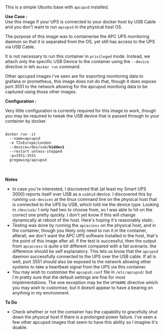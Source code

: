 This is a simple Ubuntu base with <code>apcupsd</code> installed.

<b>Use Case :</b><br>
Use this image if your UPS is connected to your docker host by USB Cable and you don't want to run <code>apcupsd</code> in the physical host OS.

The purpose of this image was to containerise the APC UPS monitoring daemon so that it is separated from the OS, yet still has access to the UPS via USB Cable.  

It is not necessary to run this container in <code>privileged</code> mode.  Instead, we attach only the specific USB Device to the container using the <code>--device</code> directive in teh <code>docker run</code> command.

Other apcupsd images i've seen are for exporting monitoring data to grafana or prometheus, this image does not do that, though it does expose port 3551 to the network allowing for the apcupsd monitorig data to be captured using those other images.


<b>Configuration :</b>

Very little configuration is currently required for this image to work, though you may be required to tweak the USB device that is passed through to your container by docker.

<code>
docker run -it 
  --name=apcupsd 
  -e TZ=Europe/London 
  --device=/dev/usb/<b>hiddev1</b>
  --restart unless-stopped
  -p=3551:3551
  gregewing/apcupsd
</code>
<br>
<br>

<b>Notes</b><br>
<ul type="disc">
<li>In case you're interested, I discovered that (at least my Smart UPS 3000) reports itself over USB as a <code>usbhid</code> device.  I discovered this by running <code>usb-devices</code> at the linux command line on the physical host that is connected to the UPS by USB, which told me the device type.  Looking in <code>/dev/usb/</code> I only had two to choose from, so I was able to hit on the correct one pretty quickly.  I don't yet know if this will change dynamically at reboot of the host.  Here's hoping it's reasonably static.</li>
<li>Testing was done by running the <code>apcaccess</code> on the physical host, and in the container, though you likely only need to run it in the container, afterall, we don't want the APC UPS software installed in the host, that's the point of this image after all.  if the test is successful, then the output from <code>apcaccess</code> is quite a bit different compared with a fail scenario.  the difference should be self explanatory. This lets us know that the <code>apcupsd</code> daemon successfully connected to the UPS over the USB cable.  If all is well, port 3551 should also be exposed to the network allowing other systems to take a heartbeat signal from the UPS via this container.</li>
<li>You may wish to customise the <code>apcupsd.conf</code> file in <code>/etc/apcupsd/</code> but i'm pretty sure that the default settings are fine for most implementations.  The one exception may be the <code>UPSNAME</code> directive which you may wish to customise, but it doesnt appear to have a bearing on anything in my environment.</li>
</ul>

<b>To Do</b><br>
<ul type="disc">
<li>Check whether or not the container has the capability to gracefully shut down the physical host if there is a prolonged power failure. I've seen a few other apcupsd images that seem to have this ability so I imagine it's doable.</li>
</ul>
